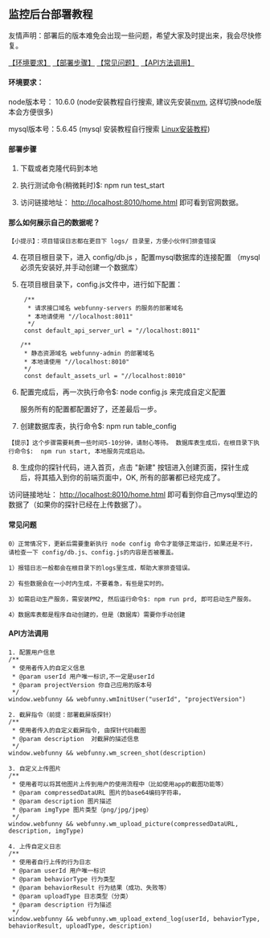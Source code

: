 ## 监控后台部署教程

友情声明：部署后的版本难免会出现一些问题，希望大家及时提出来，我会尽快修复。

[【环境要求】](https://github.com/a597873885/webfunny_monitor/blob/master/Document.md#%E7%8E%AF%E5%A2%83%E8%A6%81%E6%B1%82)
[【部署步骤】](https://github.com/a597873885/webfunny_monitor/blob/master/Document.md#%E9%83%A8%E7%BD%B2%E6%AD%A5%E9%AA%A4)
[【常见问题】](https://github.com/a597873885/webfunny_monitor/blob/master/Document.md#%E5%B8%B8%E8%A7%81%E9%97%AE%E9%A2%98)
[【API方法调用】](https://github.com/a597873885/webfunny_monitor/blob/master/Document.md#api%E6%96%B9%E6%B3%95%E8%B0%83%E7%94%A8)


#### 环境要求：

node版本号： 10.6.0  (node安装教程自行搜索, 建议先安装[nvm](https://www.jianshu.com/p/d0e0935b150a), 这样切换node版本会方便很多)

mysql版本号：5.6.45  (mysql 安装教程自行搜索 [Linux安装教程](https://www.cnblogs.com/warm-stranger/p/10333348.html))

#### 部署步骤

  1. 下载或者克隆代码到本地
  
  2. 执行测试命令(稍微耗时)$: npm run test_start
  
  3. 访问链接地址： [http://localhost:8010/home.html](http://localhost:8010/home.html) 即可看到官网数据。
  
  #### 那么如何展示自己的数据呢？
  
    【小提示】：项目错误日志都在更目下 logs/ 目录里，方便小伙伴们排查错误
  
  4. 在项目根目录下，进入 config/db.js ，配置mysql数据库的连接配置 （mysql必须先安装好,并手动创建一个数据库）
  
  5. 在项目根目录下，config.js文件中，进行如下配置：
  
          /**
           * 请求接口域名 webfunny-servers 的服务的部署域名
           * 本地请使用 "//localhost:8011"
           */
          const default_api_server_url = "//localhost:8011"

         /**
          * 静态资源域名 webfunny-admin 的部署域名
          * 本地请使用 "//localhost:8010"
          */
          const default_assets_url = "//localhost:8010"

  6. 配置完成后，再一次执行命令$: node config.js  来完成自定义配置
  
     服务所有的配置都配置好了，还差最后一步。
  
  7. 创建数据库表，执行命令$: npm run table_config 
  
    【提示】这个步骤需要耗费一些时间5-10分钟，请耐心等待。 数据库表生成后，在根目录下执行命令$:  npm run start, 本地服务完成启动。
  
  8. 生成你的探针代码，进入首页，点击 "新建" 按钮进入创建页面，探针生成后，将其插入到你的前端页面中，OK, 所有的部署都已经完成了。
  
  访问链接地址： [http://localhost:8010/home.html](http://localhost:8010/home.html) 即可看到你自己mysql里边的数据了（如果你的探针已经在上传数据了）。
  
  
  #### 常见问题
  
    0）正常情况下，更新后需要重新执行 node config 命令才能够正常运行，如果还是不行，请检查一下 config/db.js、config.js的内容是否被覆盖。

    1）报错日志一般都会在根目录下的logs里生成，帮助大家排查错误。

    2）有些数据会在一小时内生成，不要着急，有些是实时的。

    3）如需启动生产服务，需安装PM2, 然后运行命令$: npm run prd, 即可启动生产服务。

    4）数据库表都是程序自动创建的，但是（数据库）需要你手动创建

  #### API方法调用
    
    1. 配置用户信息
    /**
     * 使用者传入的自定义信息
     * @param userId 用户唯一标识,不一定是userId
     * @param projectVersion 你自己应用的版本号
     */
    window.webfunny && webfunny.wmInitUser("userId", "projectVersion")
    
    2. 截屏指令（前提：部署截屏版探针）
    /**
     * 使用者传入的自定义截屏指令, 由探针代码截图
     * @param description  对截屏的描述信息
     */
    window.webfunny && webfunny.wm_screen_shot(description)
    
    3. 自定义上传图片
    /**
     * 使用者可以将其他图片上传到用户的使用流程中（比如使用app的截图功能等）
     * @param compressedDataURL 图片的base64编码字符串，
     * @param description 图片描述
     * @param imgType 图片类型（png/jpg/jpeg）
     */
    window.webfunny && webfunny.wm_upload_picture(compressedDataURL, description, imgType)
    
    4. 上传自定义日志
    /**
     * 使用者自行上传的行为日志
     * @param userId 用户唯一标识
     * @param behaviorType 行为类型
     * @param behaviorResult 行为结果（成功、失败等）
     * @param uploadType 日志类型（分类）
     * @param description 行为描述
     */
    window.webfunny && webfunny.wm_upload_extend_log(userId, behaviorType, behaviorResult, uploadType, description)
